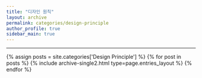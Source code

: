 ```yaml
---
title: "디자인 원칙"
layout: archive
permalink: categories/design-principle
author_profile: true
sidebar_main: true
---
```


<!-- 공백이 포함되어 있는 카테고리 이름의 경우 site.categories['a b c'] 이런식으로! -->

***

{% assign posts = site.categories['Design Principle'] %}
{% for post in posts %} {% include archive-single2.html type=page.entries_layout %} {% endfor %}